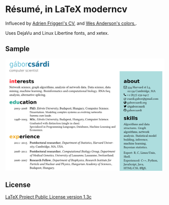
# Résumé, in LaTeX moderncv

Influeced by [Adrien Friggeri's CV](https://github.com/afriggeri/cv), and
[Wes Anderson's colors.](http://wesandersonpalettes.tumblr.com/).

Uses DejaVu and Linux Libertine fonts, and xetex.

## Sample

![](cv-screenshot.png)

## License

[LaTeX Project Public License version 1.3c](http://www.latex-project.org/lppl/)

